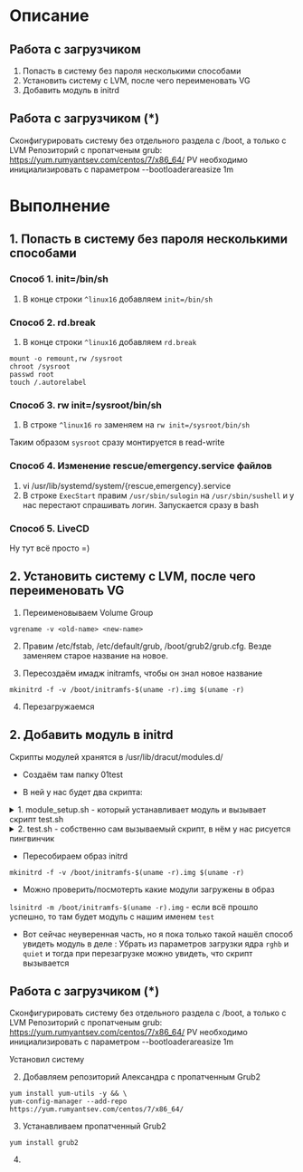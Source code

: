 # Описание

## Работа с загрузчиком
1. Попасть в систему без пароля несколькими способами
2. Установить систему с LVM, после чего переименовать VG
3. Добавить модуль в initrd

## Работа с загрузчиком (*)
Сконфигурировать систему без отдельного раздела с /boot, а только с LVM
Репозиторий с пропатченым grub: https://yum.rumyantsev.com/centos/7/x86_64/
PV необходимо инициализировать с параметром --bootloaderareasize 1m

# Выполнение

## 1. Попасть в систему без пароля несколькими способами

### Способ 1. init=/bin/sh

1. В конце строки `^linux16` добавляем `init=/bin/sh`

### Cпособ 2. rd.break

1. В конце строки `^linux16` добавляем `rd.break`

```
mount -o remount,rw /sysroot
chroot /sysroot
passwd root
touch /.autorelabel
```

### Способ 3. rw init=/sysroot/bin/sh

1. В строке `^linux16` `ro` заменяем на `rw init=/sysroot/bin/sh`

Таким образом `sysroot` сразу монтируется в read-write

### Cпособ 4. Изменение rescue/emergency.service файлов

1. vi /usr/lib/systemd/system/{rescue,emergency}.service
2. В строке `ExecStart` правим `/usr/sbin/sulogin` на `/usr/sbin/sushell` и у нас перестают спрашивать логин. Запускается сразу в bash

### Способ 5. LiveCD

Ну тут всё просто =)

## 2. Установить систему с LVM, после чего переименовать VG

1. Переименовываем Volume Group

`vgrename -v <old-name> <new-name>`

2. Правим /etc/fstab, /etc/default/grub, /boot/grub2/grub.cfg. Везде заменяем старое название на новое.

3. Пересоздаём имадж initramfs, чтобы он знал новое название

`mkinitrd -f -v /boot/initramfs-$(uname -r).img $(uname -r)`

4. Перезагружаемся

## 2. Добавить модуль в initrd

Скрипты модулей хранятся в /usr/lib/dracut/modules.d/

* Создаём там папку 01test

 * В ней у нас будет два скрипта:
<details>
<summary>1. module_setup.sh - который устанавливает модуль и вызывает скрипт test.sh </summary>

```bash
#!/bin/bash

check() {
    return 0
}

depends() {
    return 0
}

install() {
    inst_hook cleanup 00 "${moddir}/test.sh"
}
```
</details>

<details>
<summary>2. test.sh - собственно сам вызываемый скрипт, в нём у нас рисуется пингвинчик</summary>

```bash
#!/bin/bash

exec 0<>/dev/console 1<>/dev/console 2<>/dev/console
cat <<'msgend'

Hello! You are in dracut module!

 ___________________
< I'm dracut module >
 -------------------
   \
    \
        .--.
       |o_o |
       |:_/ |
      //   \ \
     (|     | )
    /'\_   _/`\
    \___)=(___/
msgend
sleep 10
echo " continuing...."
```

</details>

 * Пересобираем образ initrd 

 `mkinitrd -f -v /boot/initramfs-$(uname -r).img $(uname -r)`

 * Можно проверить/посмотерть какие модули загружены в образ

 `lsinitrd -m /boot/initramfs-$(uname -r).img` - если всё прошло успешно, то там будет модуль с нашим именем `test`

 * Вот сейчас неуверенная часть, но я пока только такой нашёл способ увидеть модуль в деле : Убрать из параметров загрузки ядра `rghb` и `quiet` и тогда при перезагрузке можно увидеть, что скрипт вызывается
 
## Работа с загрузчиком (*)
Сконфигурировать систему без отдельного раздела с /boot, а только с LVM
Репозиторий с пропатченым grub: https://yum.rumyantsev.com/centos/7/x86_64/
PV необходимо инициализировать с параметром --bootloaderareasize 1m

Установил систему 

2. Добавляем репозиторий Александра с пропатченным Grub2

```
yum install yum-utils -y && \
yum-config-manager --add-repo https://yum.rumyantsev.com/centos/7/x86_64/
```

3. Устанавливаем пропатченный Grub2

`yum install grub2`

4. 




